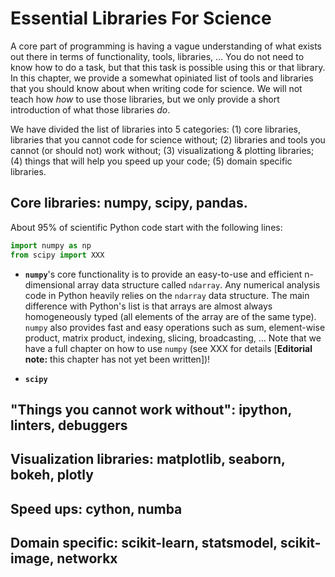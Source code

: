 # Essential Libraries For Science

A core part of programming is having a vague understanding of what exists
out there in terms of functionality, tools, libraries, … You do not need to
know how to do a task, but that this task is possible using this or that
library. In this chapter, we provide a somewhat opiniated list of tools and
libraries that you should know about when writing code for science. We will
not teach how _how_ to use those libraries, but we only provide a short
introduction of what those libraries _do_.

We have divided the list of libraries into 5 categories: (1) core libraries,
libraries that you cannot code for science without; (2) libraries and tools
you cannot (or should not) work without; (3) visualizationg & plotting
libraries; (4) things that will help you speed up your code; (5) domain
specific libraries.

## Core libraries: numpy, scipy, pandas.

About 95% of scientific Python code start with the following lines:

```python
import numpy as np
from scipy import XXX
```

- **`numpy`**'s core functionality is to provide an easy-to-use and efficient
  n-dimensional array data structure called `ndarray`. Any numerical analysis
  code in Python heavily relies on the `ndarray` data structure. The main
  difference with Python's list is that arrays are almost always homogeneously
  typed (all elements of the array are of the same type). `numpy` also
  provides fast and easy operations such as sum, element-wise product, matrix
  product, indexing, slicing, broadcasting, … Note that we have a full chapter
  on how to use `numpy` (see XXX for details [**Editorial note:** this chapter
  has not yet been written])! 

- **`scipy`**


## "Things you cannot work without": ipython, linters, debuggers


## Visualization libraries: matplotlib, seaborn, bokeh, plotly

## Speed ups: cython, numba

## Domain specific: scikit-learn, statsmodel, scikit-image, networkx

